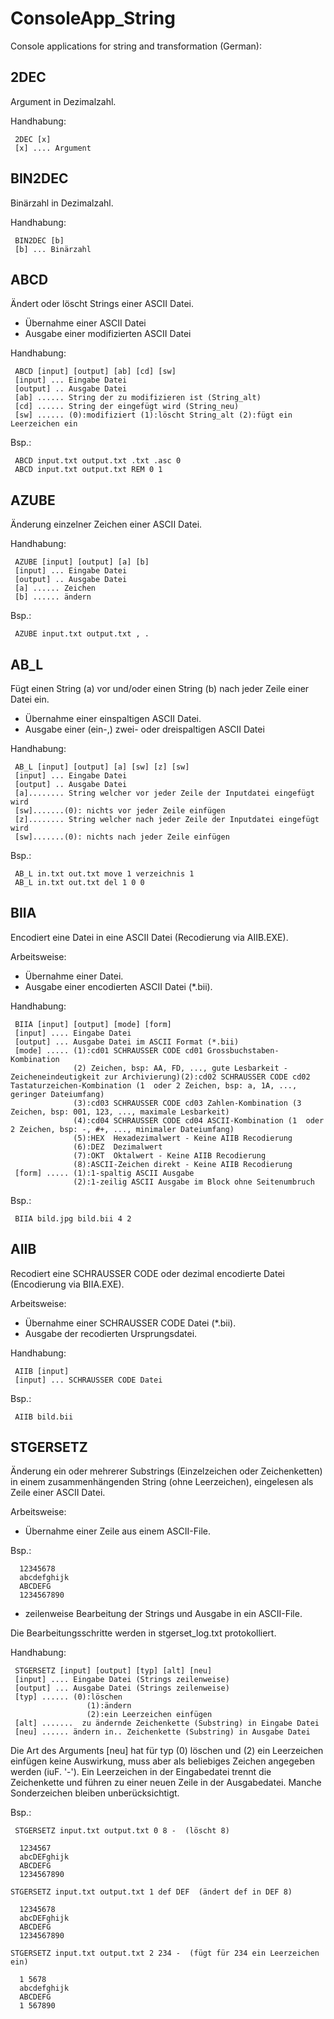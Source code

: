 # ConsoleApp_String
Console applications for string and transformation (German):
## 2DEC

Argument in Dezimalzahl.

Handhabung:

     2DEC [x] 
     [x] .... Argument

## BIN2DEC

Binärzahl in Dezimalzahl.

Handhabung:

     BIN2DEC [b]
     [b] ... Binärzahl

## ABCD

Ändert oder löscht Strings einer ASCII Datei.

- Übernahme einer ASCII Datei
- Ausgabe einer modifizierten ASCII Datei

Handhabung:
        
     ABCD [input] [output] [ab] [cd] [sw]
     [input] ... Eingabe Datei
     [output] .. Ausgabe Datei 
     [ab] ...... String der zu modifizieren ist (String_alt)
     [cd] ...... String der eingefügt wird (String_neu)
     [sw] ...... (0):modifiziert (1):löscht String_alt (2):fügt ein Leerzeichen ein

Bsp.: 

     ABCD input.txt output.txt .txt .asc 0
     ABCD input.txt output.txt REM 0 1

## AZUBE

Änderung einzelner Zeichen einer ASCII Datei.
   
Handhabung:

     AZUBE [input] [output] [a] [b] 
     [input] ... Eingabe Datei
     [output] .. Ausgabe Datei 
     [a] ...... Zeichen
     [b] ...... ändern 

Bsp.: 

     AZUBE input.txt output.txt , .

## AB_L

Fügt einen String (a) vor und/oder einen String (b) nach jeder Zeile einer Datei ein.
	
- Übernahme einer einspaltigen ASCII Datei. 
- Ausgabe einer (ein-,) zwei- oder dreispaltigen ASCII Datei

Handhabung:

     AB_L [input] [output] [a] [sw] [z] [sw]
     [input] ... Eingabe Datei 
     [output] .. Ausgabe Datei 
     [a]........ String welcher vor jeder Zeile der Inputdatei eingefügt wird
     [sw].......(0): nichts vor jeder Zeile einfügen
     [z]........ String welcher nach jeder Zeile der Inputdatei eingefügt wird
     [sw].......(0): nichts nach jeder Zeile einfügen

Bsp.: 

     AB_L in.txt out.txt move 1 verzeichnis 1 
     AB_L in.txt out.txt del 1 0 0
## BIIA

Encodiert eine Datei in eine ASCII Datei (Recodierung via AIIB.EXE).

Arbeitsweise:

- Übernahme einer Datei. 
- Ausgabe einer encodierten ASCII Datei (*.bii).

Handhabung:

     BIIA [input] [output] [mode] [form]
     [input] .... Eingabe Datei
     [output] ... Ausgabe Datei im ASCII Format (*.bii)
     [mode] ..... (1):cd01 SCHRAUSSER CODE cd01 Grossbuchstaben-Kombination 
                  (2) Zeichen, bsp: AA, FD, ..., gute Lesbarkeit - Zeicheneindeutigkeit zur Archivierung)(2):cd02 SCHRAUSSER CODE cd02 Tastaturzeichen-Kombination (1  oder 2 Zeichen, bsp: a, 1A, ..., geringer Dateiumfang) 
                  (3):cd03 SCHRAUSSER CODE cd03 Zahlen-Kombination (3 Zeichen, bsp: 001, 123, ..., maximale Lesbarkeit)
                  (4):cd04 SCHRAUSSER CODE cd04 ASCII-Kombination (1  oder 2 Zeichen, bsp: -, #+, ..., minimaler Dateiumfang) 
                  (5):HEX  Hexadezimalwert - Keine AIIB Recodierung
                  (6):DEZ  Dezimalwert
                  (7):OKT  Oktalwert - Keine AIIB Recodierung
                  (8):ASCII-Zeichen direkt - Keine AIIB Recodierung
     [form] ..... (1):1-spaltig ASCII Ausgabe 
                  (2):1-zeilig ASCII Ausgabe im Block ohne Seitenumbruch 

Bsp.:  

     BIIA bild.jpg bild.bii 4 2
## AIIB

Recodiert eine SCHRAUSSER CODE oder dezimal encodierte Datei (Encodierung via BIIA.EXE).

Arbeitsweise:

- Übernahme einer SCHRAUSSER CODE Datei (*.bii). 
- Ausgabe der recodierten Ursprungsdatei.

Handhabung:

     AIIB [input]
     [input] ... SCHRAUSSER CODE Datei 

Bsp.:   

     AIIB bild.bii

## STGERSETZ

Änderung ein oder mehrerer Substrings (Einzelzeichen oder Zeichenketten) in einem zusammenhängenden String (ohne Leerzeichen), eingelesen als Zeile einer ASCII Datei. 

Arbeitsweise:

- Übernahme einer Zeile aus einem ASCII-File. 

Bsp.: 	
  
      12345678
	  abcdefghijk
	  ABCDEFG
	  1234567890

- zeilenweise Bearbeitung der Strings und Ausgabe in ein ASCII-File.

Die Bearbeitungsschritte werden in stgerset_log.txt protokolliert.

Handhabung:

     STGERSETZ [input] [output] [typ] [alt] [neu]
     [input] .... Eingabe Datei (Strings zeilenweise)
     [output] ... Ausgabe Datei (Strings zeilenweise)
     [typ] ...... (0):löschen
                     (1):ändern
                     (2):ein Leerzeichen einfügen
     [alt] .......  zu ändernde Zeichenkette (Substring) in Eingabe Datei
     [neu] ...... ändern in.. Zeichenkette (Substring) in Ausgabe Datei

Die Art des Arguments [neu] hat für typ (0) löschen und (2) ein Leerzeichen einfügen keine Auswirkung, muss aber als beliebiges Zeichen angegeben werden (iuF.  '-').
Ein Leerzeichen in der Eingabedatei trennt die Zeichenkette und führen zu einer neuen Zeile in der Ausgabedatei. Manche Sonderzeichen bleiben unberücksichtigt.

Bsp.: 	

     STGERSETZ input.txt output.txt 0 8 -  (löscht 8)
     
      1234567
	  abcDEFghijk
	  ABCDEFG
	  1234567890

 	STGERSETZ input.txt output.txt 1 def DEF  (ändert def in DEF 8)
    
  	  12345678
	  abcDEFghijk
	  ABCDEFG
	  1234567890

    STGERSETZ input.txt output.txt 2 234 -  (fügt für 234 ein Leerzeichen ein)
      
  	  1 5678
	  abcdefghijk
	  ABCDEFG
	  1 567890
